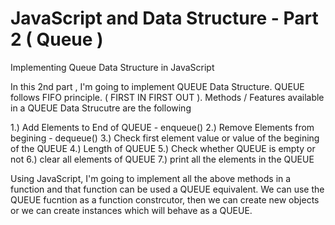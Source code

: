 # JavaScript and Data Structure - Part 2 ( Queue )
Implementing Queue Data Structure in JavaScript

In this 2nd part , I'm going to implement QUEUE Data Structure. QUEUE follows FIFO principle. ( FIRST IN FIRST OUT ). Methods / Features available in a QUEUE Data Strucutre are the following

1.) Add Elements to End of QUEUE - enqueue() 2.) Remove Elements from begining - dequeue() 3.) Check first element value or value of the begining of the QUEUE 4.) Length of QUEUE 5.) Check whether QUEUE is empty or not 6.) clear all elements of QUEUE 7.) print all the elements in the QUEUE

Using JavaScript, I'm going to implement all the above methods in a function and that function can be used a QUEUE equivalent. We can use the QUEUE fucntion as a function constrcutor, then we can create new objects or we can create instances which will behave as a QUEUE.
